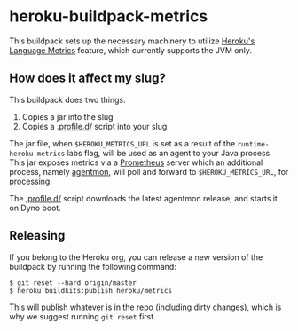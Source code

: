 # heroku-buildpack-metrics

This buildpack sets up the necessary machinery to
utilize
[Heroku's Language Metrics](https://devcenter.heroku.com/articles/language-runtime-metrics) feature,
which currently supports the JVM only.

## How does it affect my slug?

This buildpack does two things.

1. Copies a jar into the slug
2. Copies a [.profile.d/](https://devcenter.heroku.com/articles/dynos#the-profile-file) script into your slug

The jar file, when `$HEROKU_METRICS_URL` is set as a result of the
`runtime-heroku-metrics` labs flag, will be used as an agent to your
Java process. This jar exposes metrics via
a [Prometheus](https://prometheus.io/) server which an additional
process, namely [agentmon](https://github.com/heroku/agentmon), will
poll and forward to `$HEROKU_METRICS_URL`, for processing.

The [.profile.d/](https://devcenter.heroku.com/articles/dynos#the-profile-file) script downloads the latest agentmon release, and
starts it on Dyno boot.

## Releasing

If you belong to the Heroku org, you can release a new version of the buildpack
by running the following command:

```
$ git reset --hard origin/master
$ heroku buildkits:publish heroku/metrics
```

This will publish whatever is in the repo (including dirty changes), which is why
we suggest running `git reset` first.
